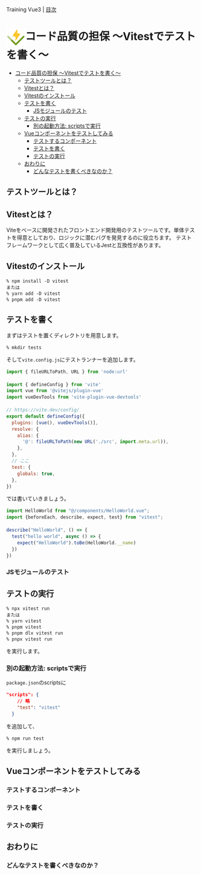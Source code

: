Training Vue3 | [目次](TOC.md)
# <img src="./img/logo_vitest.svg" width="50" height="50" style="vertical-align:middle;">コード品質の担保 〜Vitestでテストを書く〜

- [コード品質の担保 〜Vitestでテストを書く〜](#コード品質の担保-vitestでテストを書く)
  - [テストツールとは？](#テストツールとは)
  - [Vitestとは？](#vitestとは)
  - [Vitestのインストール](#vitestのインストール)
  - [テストを書く](#テストを書く)
    - [JSモジュールのテスト](#jsモジュールのテスト)
  - [テストの実行](#テストの実行)
    - [別の起動方法: scriptsで実行](#別の起動方法-scriptsで実行)
  - [Vueコンポーネントをテストしてみる](#vueコンポーネントをテストしてみる)
    - [テストするコンポーネント](#テストするコンポーネント)
    - [テストを書く](#テストを書く-1)
    - [テストの実行](#テストの実行-1)
  - [おわりに](#おわりに)
    - [どんなテストを書くべきなのか？](#どんなテストを書くべきなのか)

## テストツールとは？

## Vitestとは？
Viteをベースに開発されたフロントエンド開発用のテストツールです。単体テストを得意としており、ロジックに潜むバグを発見するのに役立ちます。
テストフレームワークとして広く普及しているJestと互換性があります。

## Vitestのインストール
```shell
% npm install -D vitest
または
% yarn add -D vitest
% pnpm add -D vitest
```
## テストを書く
まずはテストを置くディレクトリを用意します。
```shell
% mkdir tests
```
そして`vite.config.js`にテストランナーを追加します。
```js
import { fileURLToPath, URL } from 'node:url'

import { defineConfig } from 'vite'
import vue from '@vitejs/plugin-vue'
import vueDevTools from 'vite-plugin-vue-devtools'

// https://vite.dev/config/
export default defineConfig({
  plugins: [vue(), vueDevTools()],
  resolve: {
    alias: {
      '@': fileURLToPath(new URL('./src', import.meta.url)),
    },
  },
  // ここ
  test: {
    globals: true,
  },
})
```

では書いていきましょう。
```js
import HelloWorld from "@/components/HelloWorld.vue";
import {beforeEach, describe, expect, test} from "vitest";

describe("HelloWorld", () => {
  test("hello world", async () => {
    expect("HelloWorld").toBe(HelloWorld.__name)
  })
})
```

### JSモジュールのテスト
## テストの実行
```shell
% npx vitest run
または
% yarn vitest
% pnpm vitest
% pnpm dlx vitest run
% pnpx vitest run
```
を実行します。

### 別の起動方法: scriptsで実行
`package.json`のscriptsに
```json
"scripts": {
    // 略
    "test": "vitest"
  }
```
を追加して、
```shell
% npm run test
```
を実行しましょう。

## Vueコンポーネントをテストしてみる
### テストするコンポーネント
### テストを書く
### テストの実行

## おわりに
### どんなテストを書くべきなのか？